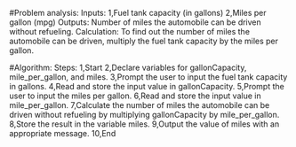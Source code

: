#Problem analysis:
Inputs:
1,Fuel tank capacity (in gallons)
2,Miles per gallon (mpg)
Outputs:
Number of miles the automobile can be driven without refueling.
Calculation: To find out the number of miles the automobile can be driven, multiply the fuel tank capacity by the miles per gallon.

#Algorithm:
Steps:
1,Start
2,Declare variables for gallonCapacity, mile_per_gallon, and miles.
3,Prompt the user to input the fuel tank capacity in gallons.
4,Read and store the input value in gallonCapacity.
5,Prompt the user to input the miles per gallon.
6,Read and store the input value in mile_per_gallon.
7,Calculate the number of miles the automobile can be driven without refueling by multiplying gallonCapacity by mile_per_gallon.
8,Store the result in the variable miles.
9,Output the value of miles with an appropriate message.
10,End
